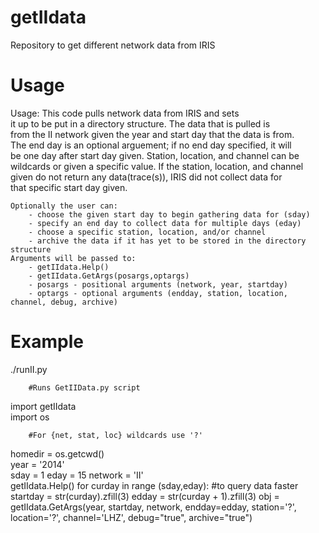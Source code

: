 getIIdata
=========

Repository to get different network data from IRIS 

Usage
=========

Usage:  This code pulls network data from IRIS and sets    
	it up to be put in a directory structure. The data that is pulled is     
	from the II network given the year and start day that the data is from.     
	The end day is an optional arguement; if no end day specified, it will      
	be one day after start day given. Station, location, and channel can be      
	wildcards or given a specific value. If the station, location, and channel       
	given do not return any data(trace(s)), IRIS did not collect data for       
	that specific start day given.  
    
	Optionally the user can:
        - choose the given start day to begin gathering data for (sday)
		- specify an end day to collect data for multiple days (eday)    
		- choose a specific station, location, and/or channel    
		- archive the data if it has yet to be stored in the directory structure   
	Arguments will be passed to:  
		- getIIdata.Help() 
		- getIIdata.GetArgs(posargs,optargs)    
		- posargs - positional arguments (network, year, startday)     
		- optargs - optional arguments (endday, station, location, channel, debug, archive)    

Example
=========

./runII.py 

		#Runs GetIIData.py script

import getIIdata    
import os

		#For {net, stat, loc} wildcards use '?'

homedir = os.getcwd()    
year = '2014'    
sday = 1
eday = 15
network = 'II'    
getIIdata.Help()
for curday in range (sday,eday): #to query data faster
    startday = str(curday).zfill(3)
    edday = str(curday + 1).zfill(3)
    obj = getIIdata.GetArgs(year, startday, network, 
			endday=edday, station='?', 
			location='?', channel='LHZ', 
			debug="true", archive="true")

